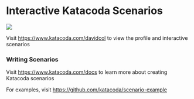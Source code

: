 # Interactive Katacoda Scenarios

[![](http://shields.katacoda.com/katacoda/davidcol/count.svg)](https://www.katacoda.com/davidcol "Get your profile on Katacoda.com")

Visit https://www.katacoda.com/davidcol to view the profile and interactive scenarios

### Writing Scenarios
Visit https://www.katacoda.com/docs to learn more about creating Katacoda scenarios

For examples, visit https://github.com/katacoda/scenario-example
